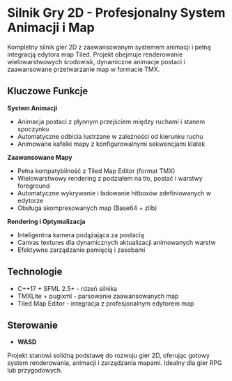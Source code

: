 # Silnik Gry 2D - Profesjonalny System Animacji i Map

Kompletny silnik gier 2D z zaawansowanym systemem animacji i pełną integracją edytora map Tiled. Projekt obejmuje renderowanie wielowarstwowych środowisk, dynamiczne animacje postaci i zaawansowane przetwarzanie map w formacie TMX.

## Kluczowe Funkcje

**System Animacji**
- Animacja postaci z płynnym przejściem między ruchami i stanem spoczynku
- Automatyczne odbicia lustrzane w zależności od kierunku ruchu
- Animowane kafelki mapy z konfigurowalnymi sekwencjami klatek

**Zaawansowane Mapy**
- Pełna kompatybilność z Tiled Map Editor (format TMX)
- Wielowarstwowy rendering z podziałem na tło, postać i warstwy foreground
- Automatyczne wykrywanie i ładowanie hitboxów zdefiniowanych w edytorze
- Obsługa skompresowanych map (Base64 + zlib)

**Rendering i Optymalizacja**
- Inteligentna kamera podążająca za postacią
- Canvas textures dla dynamicznych aktualizacji animowanych warstw
- Efektywne zarządzanie pamięcią i zasobami

## Technologie

- C++17 + SFML 2.5+ - rdzeń silnika
- TMXLite + pugixml - parsowanie zaawansowanych map
- Tiled Map Editor - integracja z profesjonalnym edytorem map

## Sterowanie

- **WASD**

Projekt stanowi solidną podstawę do rozwoju gier 2D, oferując gotowy system renderowania, animacji i zarządzania mapami. Idealny dla gier RPG lub przygodowych.
